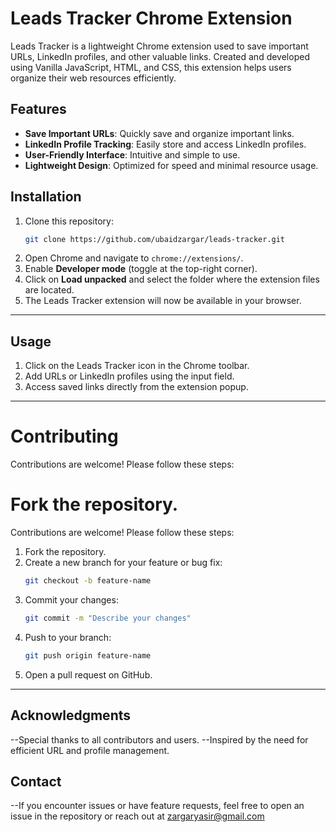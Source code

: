 # Leads Tracker Chrome Extension

Leads Tracker is a lightweight Chrome extension used to save important URLs, LinkedIn profiles, and other valuable links. Created and developed using Vanilla JavaScript, HTML, and CSS, this extension helps users organize their web resources efficiently.

## Features
- **Save Important URLs**: Quickly save and organize important links.
- **LinkedIn Profile Tracking**: Easily store and access LinkedIn profiles.
- **User-Friendly Interface**: Intuitive and simple to use.
- **Lightweight Design**: Optimized for speed and minimal resource usage.



## Installation

1. Clone this repository:
    ```bash
    git clone https://github.com/ubaidzargar/leads-tracker.git
    ```
2. Open Chrome and navigate to `chrome://extensions/`.
3. Enable **Developer mode** (toggle at the top-right corner).
4. Click on **Load unpacked** and select the folder where the extension files are located.
5. The Leads Tracker extension will now be available in your browser.

---
## Usage

1. Click on the Leads Tracker icon in the Chrome toolbar.
2. Add URLs or LinkedIn profiles using the input field.
3. Access saved links directly from the extension popup.

---


# Contributing
Contributions are welcome! Please follow these steps:

# Fork the repository. 
Contributions are welcome! Please follow these steps:

1. Fork the repository.
2. Create a new branch for your feature or bug fix:
    ```bash
    git checkout -b feature-name
    ```
3. Commit your changes:
    ```bash
    git commit -m "Describe your changes"
    ```
4. Push to your branch:
    ```bash
    git push origin feature-name
    ```
5. Open a pull request on GitHub.

---


## Acknowledgments
--Special thanks to all contributors and users. 
--Inspired by the need for efficient URL and profile management.

## Contact
--If you encounter issues or have feature requests, feel free to open an issue in the repository or reach out at zargaryasir@gmail.com
